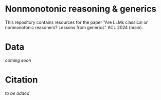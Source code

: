 # Nonmonotonic reasoning \& generics

This repository contains resources for the paper "Are LLMs classical or nonmonotonic reasoners? Lessons from generics" ACL 2024 (main).

# Data

*coming soon*

# Citation

*to be added*

